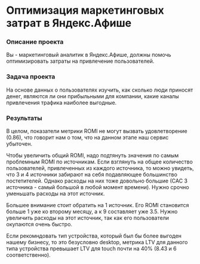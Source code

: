 # Оптимизация маркетинговых затрат в Яндекс.Афише

### Описание проекта
Вы - маркетинговый аналитик в Яндекс.Афише, должны помочь оптимизировать затраты на привлечение пользователей.

### Задача проекта
На основе данных о пользователях изучить, как сколько люди приносят денег, являются ли они прибыльными для компании, какие каналы привлечения трафика наиболее выгодные.

### Результаты
В целом, показатели метрики ROMI не могут вызвать удовлетворение (0.86), что говорит нам о том, что на данном этапе наш сервис убыточен.

Чтобы увеличить общий ROMI, надо подтянуть значения по самым проблемным ROMI по источникам. Если взглянуть на общее количество пользователей, привлеченных из каждого источника, то можно увидеть, что 3 и 4 источники забирают на себя подавляющее большинство постетителей. Однако расходы на них тоже довольно большие (САС 3 источника - самый большой в любой момент времени). Нужно срочно уменьшать расходы на этот источник.

Большее внимание стоит обратить на 1 источник. Его ROMI становится больше 1 уже ко второму месяцу, а к 9 составляет уже 3.5. Нужно увеличить расходы на этот источник, так как его пользователи окупаются очень быстро.

Если рекомндовать тип устройства, который был бы более выгоден нашему бизнесу, то это безусловно desktop, метрика LTV для данного типа устройства превышает LTV для touch почти на 40% (8.43 и 6 соответственно).
